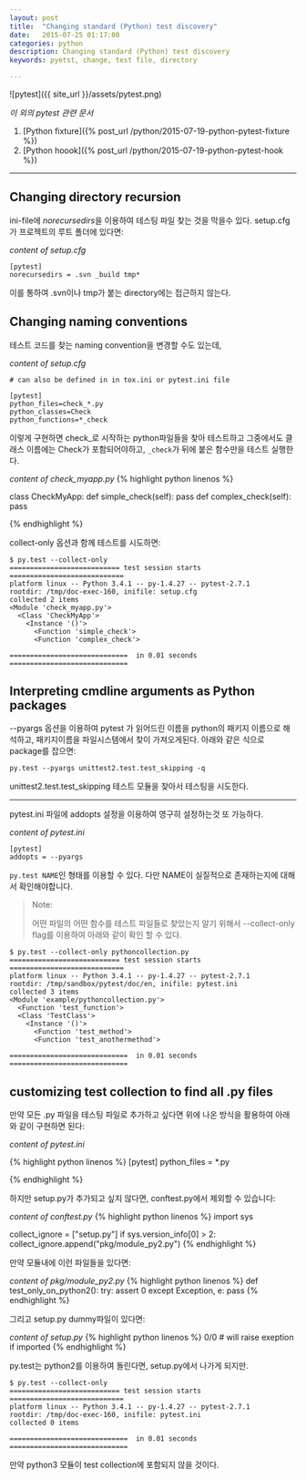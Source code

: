 ```yaml
---
layout: post
title:  "Changing standard (Python) test discovery"
date:   2015-07-25 01:17:00
categories: python
description: Changing standard (Python) test discovery
keywords: pyetst, change, test file, directory

---
```


![pytest]({{ site_url }}/assets/pytest.png)

*이 외의 pytest 관련 문서*

1. [Python fixture]({% post_url /python/2015-07-19-python-pytest-fixture %})
1. [Python hoook]({% post_url /python/2015-07-19-python-pytest-hook %})

---

## Changing directory recursion

ini-file에 *norecursedirs*을 이용하여 테스팅 파일 찾는 것을 막을수 있다. setup.cfg가 프로젝트의 루트 폴더에 있다면:

*content of setup.cfg*

    [pytest]
    norecursedirs = .svn _build tmp*
    
이를 통하여 .svn이나 tmp가 붙는 directory에는 접근하지 않는다.


## Changing naming conventions
            
테스트 코드를 찾는 naming convention을 변경할 수도 있는데,
    

*content of setup.cfg*

    # can also be defined in in tox.ini or pytest.ini file
    
    [pytest]
    python_files=check_*.py
    python_classes=Check
    python_functions=*_check

이렇게 구현하면 check_로 시작하는 python파일들을 찾아 테스트하고 그중에서도 클래스 이름에는 Check가 포함되어야하고, ```_check```가 뒤에 붙은 함수만을 테스트 실행한다.

*content of check_myapp.py*
{% highlight python linenos %}

class CheckMyApp:
    def simple_check(self):
        pass
    def complex_check(self):
        pass
        
{% endhighlight %}

collect-only 옵션과 함께 테스트를 시도하면:

    $ py.test --collect-only
    =========================== test session starts ============================
    platform linux -- Python 3.4.1 -- py-1.4.27 -- pytest-2.7.1
    rootdir: /tmp/doc-exec-160, inifile: setup.cfg
    collected 2 items
    <Module 'check_myapp.py'>
      <Class 'CheckMyApp'>
        <Instance '()'>
          <Function 'simple_check'>
          <Function 'complex_check'>

    =============================  in 0.01 seconds =============================

## Interpreting cmdline arguments as Python packages

--pyargs 옵션을 이용하여 pytest 가 읽어드린 이름을 python의 패키지 이름으로 해석하고, 패키지이름을 파일시스템에서 찾이 가져오게된다.
아래와 같은 식으로 package를 잡으면:

    py.test --pyargs unittest2.test.test_skipping -q

unittest2.test.test_skipping 테스트 모듈을 찾아서 테스팅을 시도한다.

---

pytest.ini 파일에 addopts 설정을 이용하여 영구히 설정하는것 또 가능하다.

*content of pytest.ini*

    [pytest]
    addopts = --pyargs

```py.test NAME```인 형태를 이용할 수 있다. 다만 NAME이 실질적으로 존재하는지에 대해서 확인해야합니다.

> Note:
> 
> 어떤 파일의 어떤 함수를 테스트 파일들로 찾았는지 알기 위해서 --collect-only flag를 이용하여 아래와 같이 확인 할 수 있다.

    $ py.test --collect-only pythoncollection.py
    =========================== test session starts ============================
    platform linux -- Python 3.4.1 -- py-1.4.27 -- pytest-2.7.1
    rootdir: /tmp/sandbox/pytest/doc/en, inifile: pytest.ini
    collected 3 items
    <Module 'example/pythoncollection.py'>
      <Function 'test_function'>
      <Class 'TestClass'>
        <Instance '()'>
          <Function 'test_method'>
          <Function 'test_anothermethod'>

    =============================  in 0.01 seconds =============================

## customizing test collection to find all .py files

만약 모든 .py 파일을 테스팅 파일로 추가하고 싶다면 위에 나온 방식을 활용하여 아래와 같이 구현하면 된다:

*content of pytest.ini*

{% highlight python linenos %}
[pytest]
python_files = *.py

{% endhighlight %}

하지만 setup.py가 추가되고 싶지 않다면, conftest.py에서 제외할 수 있습니다:

*content of conftest.py*
{% highlight python linenos %}
import sys

collect_ignore = ["setup.py"]
if sys.version_info[0] > 2:
    collect_ignore.append("pkg/module_py2.py")
{% endhighlight %}

만약 모듈내에 이런 파일들을 있다면:

*content of pkg/module_py2.py*
{% highlight python linenos %}
def test_only_on_python2():
    try:
        assert 0
    except Exception, e:
        pass
{% endhighlight %}

그리고 setup.py dummy파일이 있다면:

*content of setup.py*
{% highlight python linenos %}
0/0  # will raise exeption if imported
{% endhighlight %}

py.test는 python2를 이용하여 돌린다면, setup.py에서 나가게 되지만.

    $ py.test --collect-only
    =========================== test session starts ============================
    platform linux -- Python 3.4.1 -- py-1.4.27 -- pytest-2.7.1
    rootdir: /tmp/doc-exec-160, inifile: pytest.ini
    collected 0 items

    =============================  in 0.01 seconds =============================
    
만약 python3 모듈이 test collection에 포함되지 않을 것이다.